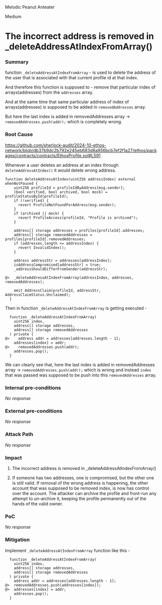 Melodic Peanut Anteater

Medium

# The incorrect address is removed in _deleteAddressAtIndexFromArray()

### Summary

function `_deleteAddressAtIndexFromArray` - is used to delete the address of the user that is associated with that current profile id at that index.

And therefore this function is supposed to - remove that particular index of arrays(addresses) from the `addresses` array.

And at the same time that same particular address of index of arrays(addresses) is supposed to be added in `removedAddresses` array.

But here the last index is added in removedAddresses array -> `removedAddresses.push(addr);` which is completely wrong.

### Root Cause

https://github.com/sherlock-audit/2024-10-ethos-network/blob/db37b9dc2b792e245eb683d8a956bcb7ef2f1a27/ethos/packages/contracts/contracts/EthosProfile.sol#L591

Whenever a user deletes an address at an index through `deleteAddressAtIndex()` it would delete wrong address.

```solidity
function deleteAddressAtIndex(uint256 addressIndex) external whenNotPaused {
    uint256 profileId = profileIdByAddress[msg.sender];
    (bool verified, bool archived, bool mock) = profileStatusById(profileId);
    if (!verified) {
      revert ProfileNotFoundForAddress(msg.sender);
    }
    if (archived || mock) {
      revert ProfileAccess(profileId, "Profile is archived");
    }

    address[] storage addresses = profiles[profileId].addresses;
    address[] storage removedAddresses = profiles[profileId].removedAddresses;
    if (addresses.length <= addressIndex) {
      revert InvalidIndex();
    }

    address addressStr = addresses[addressIndex];
    isAddressCompromised[addressStr] = true;
    _addressShouldDifferFromSender(addressStr);

@>  _deleteAddressAtIndexFromArray(addressIndex, addresses, removedAddresses);

    emit AddressClaim(profileId, addressStr, AddressClaimStatus.Unclaimed);
  }
```

Then in function `_deleteAddressAtIndexFromArray` is getting executed - 

```solidity
  function _deleteAddressAtIndexFromArray(
    uint256 index,
    address[] storage addresses,
    address[] storage removedAddresses
  ) private {
@>    address addr = addresses[addresses.length - 1];
    addresses[index] = addr;
@>    removedAddresses.push(addr);
    addresses.pop();
  }
  ```
  
  We can clearly see that, here the last index is added in removedAddresses array -> `removedAddresses.push(addr);` which is wrong and instead `index` that was passed was supposed to be push into this `removedAddresses` array.

### Internal pre-conditions

_No response_

### External pre-conditions

_No response_

### Attack Path

_No response_

### Impact

1) The incorrect address is removed in _deleteAddressAtIndexFromArray() 

2) If someone has two addresses, one is compromised, but the other one is still valid. If removal of the wrong address is happening, the other account that was supposed to be removed index, is now has control over the account. The attacker can archive the profile and front-run any attempt to un-archive it, keeping the profile permanently out of the hands of the valid owner.

### PoC

_No response_

### Mitigation

Implement `_deleteAddressAtIndexFromArray` function like this -

```solidity
  function _deleteAddressAtIndexFromArray(
    uint256 index,
    address[] storage addresses,
    address[] storage removedAddresses
  ) private {
    address addr = addresses[addresses.length - 1];
@>  removedAddresses.push(addresses[index]);
@>  addresses[index] = addr;
    addresses.pop();
  }
```